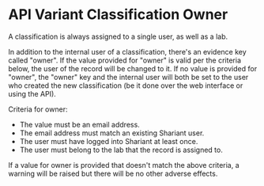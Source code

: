 # API Variant Classification Owner

A classification is always assigned to a single user, as well as a lab.

In addition to the internal user of a classification, there's an evidence key called "owner".
If the value provided for "owner" is valid per the criteria below, the user of the record will be changed to it.
If no value is provided for "owner", the "owner" key and the internal user will both be set to the user who created the new classification (be it done over the web interface or using the API).

Criteria for owner:

* The value must be an email address.
* The email address must match an existing Shariant user.
* The user must have logged into Shariant at least once.
* The user must belong to the lab that the record is assigned to.

If a value for owner is provided that doesn't match the above criteria, a warning will be raised but there will be no other adverse effects.
